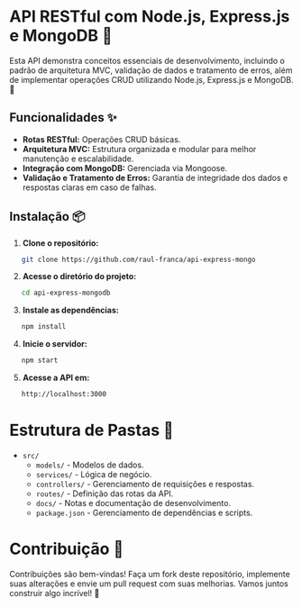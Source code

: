 # API RESTful com Node.js, Express.js e MongoDB 🚀

Esta API demonstra conceitos essenciais de desenvolvimento, incluindo o padrão de arquitetura MVC, validação de dados e tratamento de erros, além de implementar operações CRUD utilizando Node.js, Express.js e MongoDB.🧐

## Funcionalidades ✨
- **Rotas RESTful:** Operações CRUD básicas.
- **Arquitetura MVC:** Estrutura organizada e modular para melhor manutenção e escalabilidade.
- **Integração com MongoDB:** Gerenciada via Mongoose.
- **Validação e Tratamento de Erros:** Garantia de integridade dos dados e respostas claras em caso de falhas.

## Instalação 📦

1. **Clone o repositório:**
```bash
   git clone https://github.com/raul-franca/api-express-mongo
```
2. **Acesse o diretório do projeto:**
```bash
   cd api-express-mongodb

```

3. **Instale as dependências:**
```bash
   npm install
```

4. **Inicie o servidor:**
```bash
   npm start
```
5. **Acesse a API em:**
```bash
   http://localhost:3000
```

# Estrutura de Pastas 📁
- `src/`
  - `models/` - Modelos de dados.
  - `services/` - Lógica de negócio.
  - `controllers/` - Gerenciamento de requisições e respostas.
  - `routes/` - Definição das rotas da API.
  - `docs/` - Notas e documentação de desenvolvimento.
  - `package.json` - Gerenciamento de dependências e scripts.

# Contribuição 🤝
Contribuições são bem-vindas! Faça um fork deste repositório, implemente suas alterações e envie um pull request com suas melhorias. Vamos juntos construir algo incrível! 🚀

